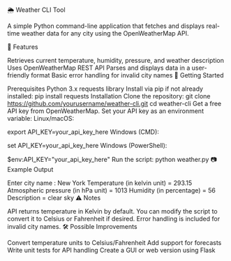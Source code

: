 🌦️ Weather CLI Tool

A simple Python command-line application that fetches and displays real-time weather data for any city using the OpenWeatherMap API.

📌 Features

Retrieves current temperature, humidity, pressure, and weather description
Uses OpenWeatherMap REST API
Parses and displays data in a user-friendly format
Basic error handling for invalid city names
🚀 Getting Started

Prerequisites
Python 3.x
requests library
Install via pip if not already installed:
pip install requests
Installation
Clone the repository:
git clone https://github.com/yourusername/weather-cli.git
cd weather-cli
Get a free API key from OpenWeatherMap.
Set your API key as an environment variable:
Linux/macOS:

export API_KEY=your_api_key_here
Windows (CMD):

set API_KEY=your_api_key_here
Windows (PowerShell):

$env:API_KEY="your_api_key_here"
Run the script:
python weather.py
📷 Example Output

Enter city name : New York
Temperature (in kelvin unit) = 293.15
Atmospheric pressure (in hPa unit) = 1013
Humidity (in percentage) = 56
Description = clear sky
⚠️ Notes

API returns temperature in Kelvin by default. You can modify the script to convert it to Celsius or Fahrenheit if desired.
Error handling is included for invalid city names.
🛠️ Possible Improvements

Convert temperature units to Celsius/Fahrenheit
Add support for forecasts
Write unit tests for API handling
Create a GUI or web version using Flask
